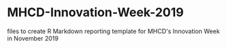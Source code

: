 # MHCD-Innovation-Week-2019
 files to create R Markdown reporting template for MHCD's Innovation Week in November 2019
